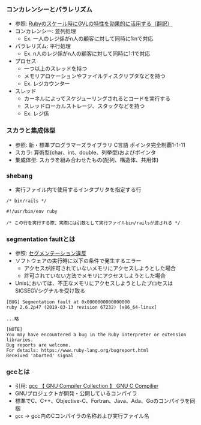 ### コンカレンシーとパラレリズム
- 参照: [Rubyのスケール時にGVLの特性を効果的に活用する（翻訳）](https://techracho.bpsinc.jp/hachi8833/2020_05_27/92042)
- コンカレンシー: 並列処理
  - Ex. 一人のレジ係がn人の顧客に対して同時に1:nで対応
- パラレリズム: 平行処理
  - Ex. n人のレジ係がn人の顧客に対して同時に1:1で対応
- プロセス
  - 一つ以上のスレッドを持つ
  - メモリアロケーションやファイルディスクリプタなどを持つ
  - Ex. レジカウンター
- スレッド
  - カーネルによってスケジューリングされるとコードを実行する
  - スレッドローカルストレージ、スタックなどを持つ
  - Ex. レジ係

### スカラと集成体型
- 参照: 新・標準プログラマーズライブラリ C言語 ポインタ完全制覇1-1-11
- スカラ: 算術型(char、int、double、列挙型)およびポインタ
- 集成体型: スカラを組み合わせたもの(配列、構造体、共用体)

### shebang
- 実行ファイル内で使用するインタプリタを指定する行
```
/* bin/rails */

#!/usr/bin/env ruby

/* この行を実行する際、実際には引数として実行ファイルbin/railsが渡される */
```

### segmentation faultとは
- 参照: [セグメンテーション違反](https://ja.wikipedia.org/wiki/%E3%82%BB%E3%82%B0%E3%83%A1%E3%83%B3%E3%83%86%E3%83%BC%E3%82%B7%E3%83%A7%E3%83%B3%E9%81%95%E5%8F%8D)
- ソフトウェアの実行時に以下の条件で発生するエラー
  - アクセスが許可されていないメモリにアクセスしようとした場合
  - 許可されていない方法でメモリにアクセスしようとした場合
- Unixにおいては、不正なメモリにアクセスしようとしたプロセスはSIGSEGVシグナルを受け取る
```
[BUG] Segmentation fault at 0x0000000000000000
ruby 2.6.2p47 (2019-03-13 revision 67232) [x86_64-linux]

...略

[NOTE]
You may have encountered a bug in the Ruby interpreter or extension libraries.
Bug reports are welcome.
For details: https://www.ruby-lang.org/bugreport.html
Received 'aborted' signal
```

### gccとは
- 引用: [gcc  【 GNU Compiler Collection 】  GNU C Compilier](http://e-words.jp/w/gcc.html)
- GNUプロジェクトが開発・公開しているコンパイラ
- 標準でC、C++、Objective-C、Fortran、Java、Ada、Goのコンパイラを同梱
- `gcc` -> gcc内のCコンパイラの名称および実行ファイル名
